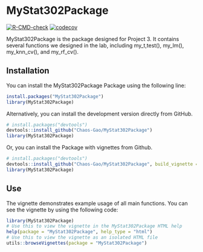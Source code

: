 
# MyStat302Package

<!-- badges: start -->
[![R-CMD-check](https://github.com/Chaos-Gao/MyStat302Package/workflows/R-CMD-check/badge.svg)](https://github.com/Chaos-Gao/MyStat302Package/actions)
[![codecov](https://codecov.io/gh/Chaos-Gao/MyStat302Package/branch/master/graph/badge.svg?token=L7RPQBVWOO)](https://codecov.io/gh/Chaos-Gao/MyStat302Package)
<!-- badges: end -->

MyStat302Package is the package designed for Project 3. It contains several functions we designed in the lab, including my_t,test(), my_lm(), my_knn_cv(), and my_rf_cv().

## Installation

You can install the MyStat302Package Package using the following line:

``` r
install.packages("MyStat302Package")
library(MyStat302Package)
```

Alternatively, you can install the development version directly from GitHub.

```r
# install.packages("devtools")
devtools::install_github("Chaos-Gao/MyStat302Package")
library(MyStat302Package)
```

Or, you can install the Package with vignettes from Github.

```r
# install.packages("devtools")
devtools::install_github("Chaos-Gao/MyStat302Package", build_vignette = TRUE, build_opts = c())
library(MyStat302Package)
```

## Use

The vignette demonstrates example usage of all main functions. You can see the vignette by using the following code:

``` r
library(MyStat302Package)
# Use this to view the vignette in the MyStat302Package HTML help
help(package = "MyStat302Package", help_type = "html")
# Use this to view the vignette as an isolated HTML file
utils::browseVignettes(package = "MyStat302Package")
```

